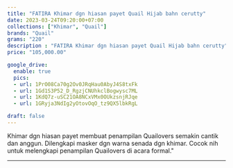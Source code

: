 ```yaml
---
title: "FATIRA Khimar dgn hiasan payet Quail Hijab bahn cerutty"
date: 2023-03-24T09:20:00+07:00
collections: ["Khimar", "Quail"]
brands: "Quail"
grams: "220"
description : "FATIRA Khimar dgn hiasan payet Quail Hijab bahn cerutty"
price: "105,000.00"

google_drive:
  enable: true
  pics:
  - url: 1PrO08Ca70g2Ov0JRqHau0AbyJ4S8txFk
  - url: 1Gd1S3P52_D_RgzjCNUhkclBogwysc7ML
  - url: 1KdQ7z-uSC21OA8NCxVMx0OUkzsnjRJqe
  - url: 1GRyja3NdIg2yOtovOqO_tz9QX5lbkRgL

draft: false
---
```


Khimar dgn hiasan payet membuat penampilan Quailovers semakin cantik dan anggun. Dilengkapi masker dgn warna senada dgn khimar. Cocok nih untuk melengkapi penampilan Quailovers di acara formal."

----------    
 
